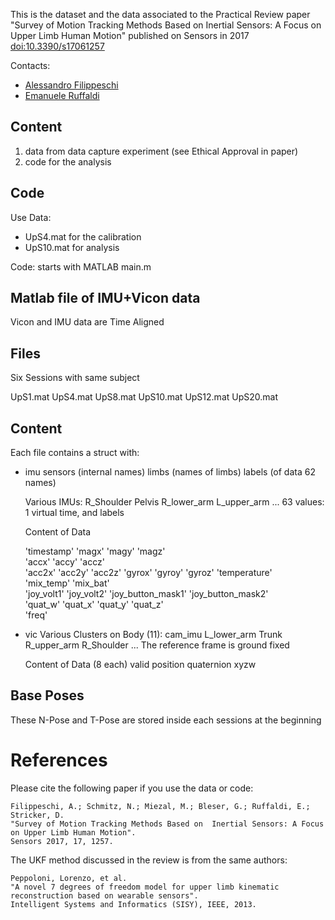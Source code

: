 

This is the dataset and the data associated to the Practical Review paper "Survey of Motion Tracking Methods Based on Inertial Sensors: A Focus on Upper Limb Human Motion" published on Sensors in 2017 [doi:10.3390/s17061257](http://www.mdpi.com/1424-8220/17/6/1257)

Contacts:
- [Alessandro Filippeschi](https://github.com/alessandrofilippeschi)
- [Emanuele Ruffaldi](https://github.com/eruffaldi)

Content
-------

1) data from data capture experiment (see Ethical Approval in paper)
2) code for the analysis

Code
-----------------------------

Use Data: 
- UpS4.mat for the calibration
- UpS10.mat for analysis

Code: starts with MATLAB main.m

Matlab file of IMU+Vicon data
-----------------------------

Vicon and IMU data are Time Aligned

Files
-----------------
Six Sessions with same subject

UpS1.mat
UpS4.mat
UpS8.mat
UpS10.mat
UpS12.mat
UpS20.mat

Content
------------------

Each file contains a struct with:

- imu
	sensors (internal names)
	limbs (names of limbs)
	labels (of data 62 names)

	Various IMUs:
		R_Shoulder Pelvis R_lower_arm L_upper_arm ... 63 values: 1 virtual time, and labels

	Content of Data 

	'timestamp'
	'magx'	'magy'	'magz'	
	'accx'	'accy'	'accz'	
	'acc2x'	'acc2y'	'acc2z'	
	'gyrox'	'gyroy'	'gyroz'	
	'temperature'	
	'mix_temp'	'mix_bat'	
	'joy_volt1'	'joy_volt2'	
	'joy_button_mask1'	'joy_button_mask2'	
	'quat_w'	'quat_x'	'quat_y'	'quat_z'	
	'freq'

- vic
	Various Clusters on Body (11): cam_imu L_lower_arm Trunk R_upper_arm R_Shoulder ... 
	The reference frame is ground fixed

	Content of Data (8 each)
		valid
		position
		quaternion xyzw

Base Poses
----------

These N-Pose and T-Pose are stored inside each sessions at the beginning

# References

Please cite the following paper if you use the data or code:

	Filippeschi, A.; Schmitz, N.; Miezal, M.; Bleser, G.; Ruffaldi, E.; Stricker, D.	
	"Survey of Motion Tracking Methods Based on  Inertial Sensors: A Focus on Upper Limb Human Motion".
	Sensors 2017, 17, 1257.

The UKF method discussed in the review is from the same authors:

	Peppoloni, Lorenzo, et al. 
	"A novel 7 degrees of freedom model for upper limb kinematic reconstruction based on wearable sensors".
	Intelligent Systems and Informatics (SISY), IEEE, 2013.

 

